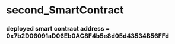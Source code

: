 # second_SmartContract
### deployed smart contract address = 0x7b2D06091aD06Eb0AC8F4b5e8d05d43534B56FFd
